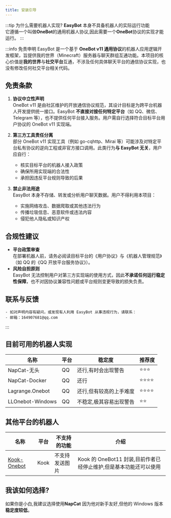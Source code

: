 ```yaml
---
title: 安装引导
---
```


:::tip 为什么需要机器人实现?
**EasyBot** 本身不具备机器人的实际运行功能  
它遵循一个叫做**OneBot**的通用机器人协议,因此需要一个**OneBot**协议的实现才能运行。
:::

:::info 免责申明
EasyBot 是一个基于 **OneBot v11 通用协议**的机器人应用逻辑开发框架，旨提供我的世界（Minecraft）服务器与聊天群组互通功能。本项目的核心价值是**我的世界**与**社交平台**互通，不涉及任何具体聊天平台的通信协议实现，也没有修改任何社交平台相关代码。

## **免责条款**

1. **协议中立性声明**  
   OneBot v11 是由社区维护的开放通信协议规范，其设计目标是为跨平台机器人开发提供统一接口。EasyBot **不直接对接任何特定平台**（如 QQ、微信、Telegram 等），也不提供任何平台接入服务。用户需自行选择符合目标平台用户协议的 OneBot v11 实现端。

2. **第三方工具责任分离**  
   部分 OneBot v11 实现工具（例如 go-cqhttp、Mirai 等）可能涉及对特定平台私有协议的逆向工程或非官方接口调用。此类行为**与 EasyBot 无关**，用户应自行：

   - 核实目标平台的机器人接入政策
   - 确保所用实现端的合法性
   - 承担因违反平台规则导致的后果

3. **禁止非法用途**  
   EasyBot 本身不存储、转发或分析用户聊天数据。用户不得利用本项目：
   - 实施网络攻击、数据爬取或其他违法行为
   - 传播垃圾信息、恶意软件或违法内容
   - 侵犯他人隐私或知识产权

## **合规性建议**

- **平台政策审查**  
  在部署机器人前，请务必阅读目标平台的《用户协议》与《机器人管理规范》（如 QQ 的《QQ 开放平台服务协议》）。
- **风险自担原则**  
  EasyBot 无法控制用户对第三方实现端的使用方式，因此**不承诺任何运行稳定性保障**，也不对因协议兼容性问题或平台规则变更导致的损失负责。

## **联系与反馈**

    - 如对声明内容有疑问，或发现有人利用 EasyBot 从事违规行为，请联系：
    - 邮箱：164907681@qq.com

:::

## 目前可用的机器人实现

| 名称             | 平台 | 稳定度                  | 推荐度   |
| ---------------- | ---- | ----------------------- | -------- |
| NapCat-无头      | QQ   | 还行,有时会出现警告     | ⭐⭐⭐   |
| NapCat-Docker    | QQ   | 还行                    | ⭐⭐⭐⭐ |
| Lagrange.Onebot  | QQ   | 还行,但有较高的上手难度 | ⭐⭐⭐⭐ |
| LLOnebot-Windows | QQ   | 不稳定,极其容易出现警告 | ⭐⭐     |

## 其他平台的机器人

| 名称                                                   | 平台 | 不支持的功能   | 介绍                                                              |
| ------------------------------------------------------ | ---- | -------------- | ----------------------------------------------------------------- |
| [Kook-Onebot](https://github.com/super1207/KookOneBot) | Kook | 不支持发送图片 | Kook 的 OneBot11 封装,目前作者已经停止维护,但是基本功能还可以使用 |

## 我该如何选择?

如果你是小白,我建议选择使用**NapCat** 因为他对新手友好,但他的 Windows 版本**稳定度较低**。
